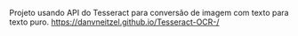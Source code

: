 Projeto usando API do Tesseract para conversão de imagem com texto para texto puro.
<a href="https://danvneitzel.github.io/Tesseract-OCR-/" target="_blank">https://danvneitzel.github.io/Tesseract-OCR-/</a>
